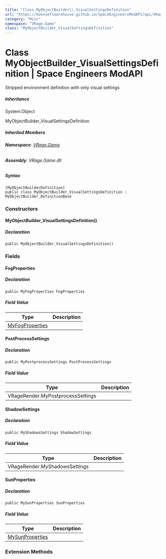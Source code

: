 ```yaml
---
title: "Class MyObjectBuilder\\_VisualSettingsDefinition"
url: "https://keensoftwarehouse.github.io/SpaceEngineersModAPI/api/VRage.Game.MyObjectBuilder_VisualSettingsDefinition.html"
category: "Misc"
namespace: "VRage.Game"
class: "MyObjectBuilder_VisualSettingsDefinition"
---
```


# Class MyObjectBuilder\_VisualSettingsDefinition | Space Engineers ModAPI

Stripped environment definition with only visual settings

##### Inheritance

System.Object

MyObjectBuilder\_VisualSettingsDefinition

##### Inherited Members

###### **Namespace**: [VRage.Game](https://keensoftwarehouse.github.io/SpaceEngineersModAPI/api/VRage.Game.html)

###### **Assembly**: VRage.Game.dll

##### Syntax

```
[MyObjectBuilderDefinition]
public class MyObjectBuilder_VisualSettingsDefinition : MyObjectBuilder_DefinitionBase
```

### Constructors

#### MyObjectBuilder\_VisualSettingsDefinition()

##### Declaration

```
public MyObjectBuilder_VisualSettingsDefinition()
```

### Fields

#### FogProperties

##### Declaration

```
public MyFogProperties FogProperties
```

##### Field Value

| Type | Description |
| --- | --- |
| [MyFogProperties](https://keensoftwarehouse.github.io/SpaceEngineersModAPI/api/VRage.Game.MyFogProperties.html) |     |

#### PostProcessSettings

##### Declaration

```
public MyPostprocessSettings PostProcessSettings
```

##### Field Value

| Type | Description |
| --- | --- |
| VRageRender.MyPostprocessSettings |     |

#### ShadowSettings

##### Declaration

```
public MyShadowsSettings ShadowSettings
```

##### Field Value

| Type | Description |
| --- | --- |
| VRageRender.MyShadowsSettings |     |

#### SunProperties

##### Declaration

```
public MySunProperties SunProperties
```

##### Field Value

| Type | Description |
| --- | --- |
| [MySunProperties](https://keensoftwarehouse.github.io/SpaceEngineersModAPI/api/VRage.Game.MySunProperties.html) |     |

### Extension Methods